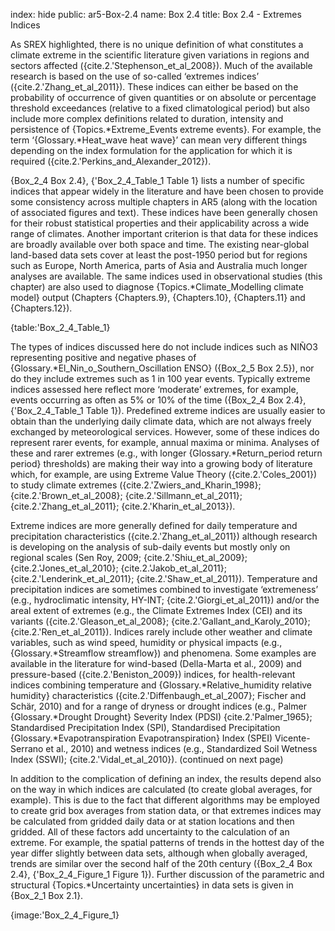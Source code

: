index: hide
public: ar5-Box-2.4
name: Box 2.4
title: Box 2.4 - Extremes Indices

As SREX highlighted, there is no unique definition of what constitutes a climate extreme in the scientific literature given variations in regions and sectors affected ({cite.2.'Stephenson_et_al_2008}). Much of the available research is based on the use of so-called ‘extremes indices’ ({cite.2.'Zhang_et_al_2011}). These indices can either be based on the probability of occurrence of given quantities or on absolute or percentage threshold exceedances (relative to a fixed climatological period) but also include more complex definitions related to duration, intensity and persistence of {Topics.*Extreme_Events extreme events}. For example, the term ‘{Glossary.*Heat_wave heat wave}’ can mean very different things depending on the index formulation for the application for which it is required ({cite.2.'Perkins_and_Alexander_2012}).

{Box_2_4 Box 2.4}, {'Box_2_4_Table_1 Table 1} lists a number of specific indices that appear widely in the literature and have been chosen to provide some consistency across multiple chapters in AR5 (along with the location of associated figures and text). These indices have been generally chosen for their robust statistical properties and their applicability across a wide range of climates. Another important criterion is that data for these indices are broadly available over both space and time. The existing near-global land-based data sets cover at least the post-1950 period but for regions such as Europe, North America, parts of Asia and Australia much longer analyses are available. The same indices used in observational studies (this chapter) are also used to diagnose {Topics.*Climate_Modelling climate model} output (Chapters {Chapters.9}, {Chapters.10}, {Chapters.11} and {Chapters.12}).

{table:'Box_2_4_Table_1}

The types of indices discussed here do not include indices such as NIÑO3 representing positive and negative phases of {Glossary.*El_Nin_o_Southern_Oscillation ENSO} ({Box_2_5 Box 2.5}), nor do they include extremes such as 1 in 100 year events. Typically extreme indices assessed here reflect more ‘moderate’ extremes, for example, events occurring as often as 5% or 10% of the time ({Box_2_4 Box 2.4}, {'Box_2_4_Table_1 Table 1}). Predefined extreme indices are usually easier to obtain than the underlying daily climate data, which are not always freely exchanged by meteorological services. However, some of these indices do represent rarer events, for example, annual maxima or minima. Analyses of these and rarer extremes (e.g., with longer {Glossary.*Return_period return period} thresholds) are making their way into a growing body of literature which, for example, are using Extreme Value Theory ({cite.2.'Coles_2001}) to study climate extremes ({cite.2.'Zwiers_and_Kharin_1998}; {cite.2.'Brown_et_al_2008}; {cite.2.'Sillmann_et_al_2011}; {cite.2.'Zhang_et_al_2011}; {cite.2.'Kharin_et_al_2013}).

Extreme indices are more generally defined for daily temperature and precipitation characteristics ({cite.2.'Zhang_et_al_2011}) although research is developing on the analysis of sub-daily events but mostly only on regional scales (Sen Roy, 2009; {cite.2.'Shiu_et_al_2009}; {cite.2.'Jones_et_al_2010}; {cite.2.'Jakob_et_al_2011}; {cite.2.'Lenderink_et_al_2011}; {cite.2.'Shaw_et_al_2011}). Temperature and precipitation indices are sometimes combined to investigate ‘extremeness’ (e.g., hydroclimatic intensity, HY-INT; {cite.2.'Giorgi_et_al_2011}) and/or the areal extent of extremes (e.g., the Climate Extremes Index (CEI) and its variants ({cite.2.'Gleason_et_al_2008}; {cite.2.'Gallant_and_Karoly_2010}; {cite.2.'Ren_et_al_2011}). Indices rarely include other weather and climate variables, such as wind speed, humidity or physical impacts (e.g., {Glossary.*Streamflow streamflow}) and phenomena. Some examples are available in the literature for wind-based (Della-Marta et al., 2009) and pressure-based ({cite.2.'Beniston_2009}) indices, for health-relevant indices combining temperature and {Glossary.*Relative_humidity relative humidity} characteristics ({cite.2.'Diffenbaugh_et_al_2007}; Fischer and Schär, 2010) and for a range of dryness or drought indices (e.g., Palmer {Glossary.*Drought Drought} Severity Index (PDSI) {cite.2.'Palmer_1965}; Standardised Precipitation Index (SPI), Standardised Precipitation {Glossary.*Evapotranspiration Evapotranspiration} Index (SPEI) Vicente-Serrano et al., 2010) and wetness indices (e.g., Standardized Soil Wetness Index (SSWI); {cite.2.'Vidal_et_al_2010}). (continued on next page)

In addition to the complication of defining an index, the results depend also on the way in which indices are calculated (to create global averages, for example). This is due to the fact that different algorithms may be employed to create grid box averages from station data, or that extremes indices may be calculated from gridded daily data or at station locations and then gridded. All of these factors add uncertainty to the calculation of an extreme. For example, the spatial patterns of trends in the hottest day of the year differ slightly between data sets, although when globally averaged, trends are similar over the second half of the 20th century ({Box_2_4 Box 2.4}, {'Box_2_4_Figure_1 Figure 1}). Further discussion of the parametric and structural {Topics.*Uncertainty uncertainties} in data sets is given in {Box_2_1 Box 2.1}.

{image:'Box_2_4_Figure_1}
